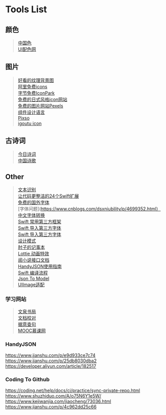 #  Tools List

## 颜色
>[中国色](https://colors.ichuantong.cn/) <br>
>[UI配色网](https://www.colorhunt.co/) <br>

## 图片
>[好看的纹理背景图](https://www.transparenttextures.com/) <br>
>[阿里免费icons](https://www.iconfont.cn/) <br>
>[字节免费IconPark](https://iconpark.oceanengine.com/home) <br>
>[免费的日式风格icon网站](https://illustration-free.net) <br>
>[免费的图片网站Pexels](https://www.pexels.com/zh-cn/) <br>
>[组件设计语言](https://antv.vision/) <br>
>[Pixso](https://pixso.cn/community/home) <br>
>[igoutu icon](https://igoutu.cn/) <br>
## 古诗词
>[今日诗词](https://www.jinrishici.com/) <br>
>[中国诗歌](https://github.com/chinese-poetry/chinese-poetry) <br>

## Other 
>[文本识别](https://github.com/DayBreak-u/chineseocr_lite) <br>
>[让代码更整洁的24个Swift扩展](https://www.jianshu.com/p/611fff8d739e) <br>
>[免费的国外字体](https://www.fontspace.com/) <br>
>[字体问题](https://www.cnblogs.com/dsxniubility/p/4699352.html） <br>
>[中文字体转换](https://github.com/BYVoid/OpenCC) <br>
>[Swift 常用第三方框架](https://zhuanlan.zhihu.com/p/335116317) <br>
>[Swift 导入第三方字体](https://blog.csdn.net/qq_29284809/article/details/50965272) <br>
>[Swift 导入第三方字体](https://www.jianshu.com/p/f39cc3b0dceb) <br>
>[设计模式](https://refactoringguru.cn/design-patterns/swift) <br>
>[肘子的记事本](https://www.fatbobman.com/) <br>
>[Lottie 动画特效](https://www.jianshu.com/p/6c10331b05f0) <br>
>[阅小说接口文档](https://github.com/yuenov/reader-api) <br>
>[HandyJSON使用指南](https://github.com/alibaba/HandyJSON/blob/master/README_cn.md) <br>
>[Swift 编译流程](https://www.jianshu.com/p/ba7b80f181f6) <br>
>[Json To Model](https://app.quicktype.io/) <br>
>[UIImage适配](https://www.jianshu.com/p/cd87bf7b6d67) <br>

### 学习网站
>[文泉书局](https://wqbook.wqxuetang.com/) <br>
>[文档校对](https://ijiaodui.com/) <br>
>[据意查句](https://wantquotes.net/) <br>
>[MOOC慕课网](https://www.xuetangx.com/) <br>

### HandyJSON
https://www.jianshu.com/p/e9d933ce7c74 <br>
https://www.jianshu.com/p/25db8030dba2 <br>
https://developer.aliyun.com/article/182517 <br>

### Coding To Github
https://coding.net/help/docs/ci/practice/sync-private-repo.html <br>
https://www.shuzhiduo.com/A/o75N6Y1e5W/ <br>
https://www.kejiwanjia.com/jiaocheng/73036.html <br>
https://www.jianshu.com/p/4c962dd25c66 <br>
